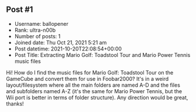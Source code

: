 ## Post #1
- Username: ballopener
- Rank: ultra-n00b
- Number of posts: 1
- Joined date: Thu Oct 21, 2021 5:21 am
- Post datetime: 2021-10-20T22:08:54+00:00
- Post Title: Extracting Mario Golf: Toadstool Tour and Mario Power Tennis music files

Hi! How do I find the music files for Mario Golf: Toadstool Tour on the GameCube and convert them for use in Foobar2000? It's in a weird layout/filesystem where all the main folders are named A-D and the files and subfolders named A-Z (it's the same for Mario Power Tennis, but the Wii port is better in terms of folder structure). Any direction would be great, thanks!
